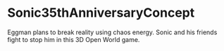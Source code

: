 # Sonic35thAnniversaryConcept
Eggman plans to break reality using chaos energy. Sonic and his friends fight to stop him in this 3D Open World game.
